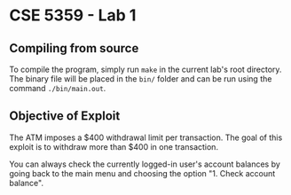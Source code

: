 # CSE 5359 - Lab 1

## Compiling from source

To compile the program, simply run `make` in the current lab's root directory.
The binary file will be placed in the `bin/` folder and can be run using the command `./bin/main.out`.

## Objective of Exploit

The ATM imposes a $400 withdrawal limit per transaction. The goal of this exploit is to withdraw more than $400 in one transaction.

You can always check the currently logged-in user's account balances by going back to the main menu and choosing the option "1. Check account balance". 
